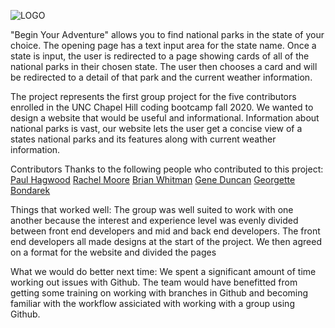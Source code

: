 ![LOGO](https://user-images.githubusercontent.com/68473729/96349355-1db09400-107d-11eb-9f8e-88edb5876d27.png)

"Begin Your Adventure" allows you to find national parks in the state of your choice. The opening page has a text input area for the state name.
Once a state is input, the user is redirected to a page showing cards of all of the national parks in their chosen state. The user then chooses a card and will be redirected to a detail of that park and the current weather information.


The project represents the first group project for the five contributors enrolled in the UNC Chapel Hill coding bootcamp fall 2020. We wanted to design a website that would be useful and informational. Information about national parks is vast, our website lets the user get a concise view of a states national parks and its features along with current weather information.


Contributors
Thanks to the following people who contributed to this project:
[Paul Hagwood](https://pmhagwood.github.io/portfolio/)
[Rachel Moore](https://rachelmoore2020.github.io/Rachel-Moore-Portfolio/)
[Brian Whitman](https://github.com/BetterBusinessBrian)
[Gene Duncan](https://duncangw1.github.io/ResponsivePortfolio/)
[Georgette Bondarek]()

Things that worked well:
The group was well suited to work with one another because the interest and experience level was evenly divided between front end developers and mid and back end developers. The front end developers all made designs at the start of the project. We then agreed on a format for the website and divided the pages 

What we would do better next time:
We spent a significant amount of time working out issues with Github. The team would have benefitted from getting some training on working with branches in Github and becoming familiar with the workflow assiciated with working with a group using Github.
